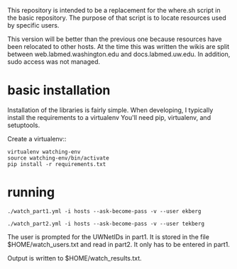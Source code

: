 This repository is intended to be a replacement for the where.sh
script in the basic repository. The purpose of that script is to
locate resources used by specific users.

This version will be better than the previous one because resources
have been relocated to other hosts. At the time this was written the
wikis are split between web.labmed.washington.edu and
docs.labmed.uw.edu. In addition, sudo access was not managed.

basic installation
==================

Installation of the libraries is fairly simple. When developing, I
typically install the requirements to a virtualenv You'll need pip,
virtualenv, and setuptools.

Create a virtualenv::

    virtualenv watching-env
    source watching-env/bin/activate
    pip install -r requirements.txt

running
=======

    ./watch_part1.yml -i hosts --ask-become-pass -v --user ekberg

    ./watch_part2.yml -i hosts --ask-become-pass -v --user tekberg

The user is prompted for the UWNetIDs in part1. It is stored in the
file $HOME/watch_users.txt and read in part2. It only has to be
entered in part1.

Output is written to $HOME/watch_results.txt.
